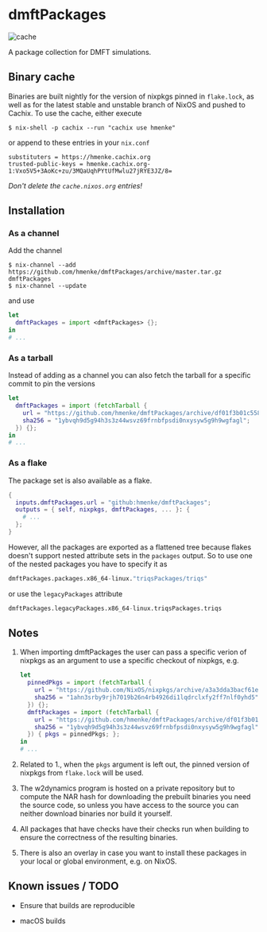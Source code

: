 # dmftPackages

![cache](https://github.com/hmenke/dmftPackages/workflows/cache/badge.svg)

A package collection for DMFT simulations.

## Binary cache

Binaries are built nightly for the version of nixpkgs pinned in `flake.lock`, as
well as for the latest stable and unstable branch of NixOS and pushed to Cachix.
To use the cache, either execute
```console
$ nix-shell -p cachix --run "cachix use hmenke"
```
or append to these entries in your `nix.conf`
```
substituters = https://hmenke.cachix.org
trusted-public-keys = hmenke.cachix.org-1:Vxo5V5+3AoKc+zu/3MQaUqhPYtUfMwlu27jRYE3JZ/8=
```
*Don't delete the `cache.nixos.org` entries!*

## Installation

### As a channel

Add the channel
```console
$ nix-channel --add https://github.com/hmenke/dmftPackages/archive/master.tar.gz dmftPackages
$ nix-channel --update
```
and use
```nix
let
  dmftPackages = import <dmftPackages> {};
in
# ...
```

### As a tarball

Instead of adding as a channel you can also fetch the tarball for a specific
commit to pin the versions
```nix
let
  dmftPackages = import (fetchTarball {
    url = "https://github.com/hmenke/dmftPackages/archive/df01f3b01c558b6629c3dee60a029fca221b65ee.tar.gz";
    sha256 = "1ybvqh9d5g94h3s3z44wsvz69frnbfpsdi0nxysyw5g9h9wgfagl";
  }) {};
in
# ...
```

### As a flake

The package set is also available as a flake.
```nix
{
  inputs.dmftPackages.url = "github:hmenke/dmftPackages";
  outputs = { self, nixpkgs, dmftPackages, ... }: {
    # ...
  };
}
```

However, all the packages are exported as a flattened tree because flakes
doesn't support nested attribute sets in the `packages` output.  So to use one
of the nested packages you have to specify it as
```nix
dmftPackages.packages.x86_64-linux."triqsPackages/triqs"
```
or use the `legacyPackages` attribute
```nix
dmftPackages.legacyPackages.x86_64-linux.triqsPackages.triqs
```

## Notes

 1. When importing dmftPackages the user can pass a specific verion of nixpkgs
    as an argument to use a specific checkout of nixpkgs, e.g.
    ```nix
    let
      pinnedPkgs = import (fetchTarball {
        url = "https://github.com/NixOS/nixpkgs/archive/a3a3dda3bacf61e8a39258a0ed9c924eeca8e293.tar.gz";
        sha256 = "1ahn3srby9rjh7019b26n4rb4926di1lqdrclxfy2ff7nlf0yhd5";
      }) {};
      dmftPackages = import (fetchTarball {
        url = "https://github.com/hmenke/dmftPackages/archive/df01f3b01c558b6629c3dee60a029fca221b65ee.tar.gz";
        sha256 = "1ybvqh9d5g94h3s3z44wsvz69frnbfpsdi0nxysyw5g9h9wgfagl";
      }) { pkgs = pinnedPkgs; };
    in
    # ...
    ```

 2. Related to 1., when the `pkgs` argument is left out, the pinned version of
    nixpkgs from `flake.lock` will be used.

 3. The w2dynamics program is hosted on a private repository but to compute the
    NAR hash for downloading the prebuilt binaries you need the source code, so
    unless you have access to the source you can neither download binaries nor
    build it yourself.
    
 4. All packages that have checks have their checks run when building to ensure
    the correctness of the resulting binaries.
    
 5. There is also an overlay in case you want to install these packages in your
    local or global environment, e.g. on NixOS.

## Known issues / TODO

  - Ensure that builds are reproducible
  
  - macOS builds
